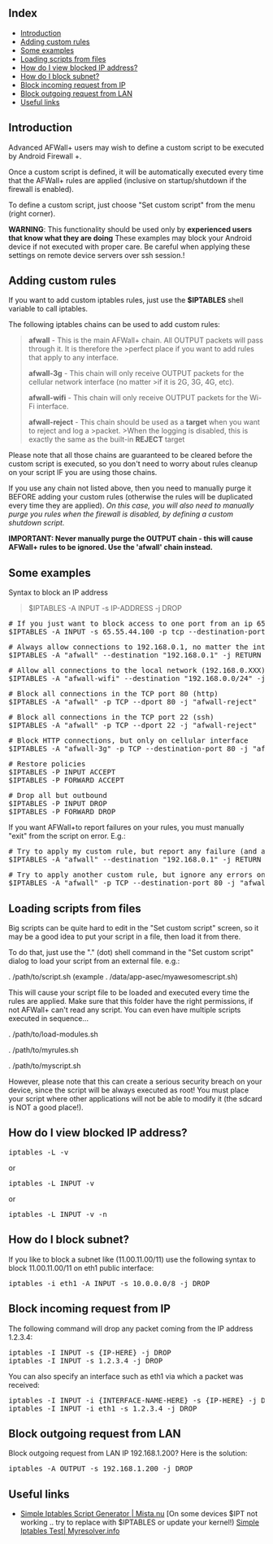 Index
-----

* [Introduction](#Introduction)
* [Adding custom rules](#adding-custom-rules)
* [Some examples](#some-examples)
* [Loading scripts from files](#loading-scripts-from-files)
* [How do I view blocked IP address?](#how-do-I-view-blocked-IP-address?)
* [How do I block subnet?](#how-do-I-block-subnet?)
* [Block incoming request from IP](#block-incoming-request-from-ip)
* [Block outgoing request from LAN](#block-outgoing-request-from-lan)
* [Useful links](#Useful-links)

Introduction
------------

Advanced AFWall+ users may wish to define a custom script to be executed by Android Firewall +.

Once a custom script is defined, it will be automatically executed every time that the AFWall+ rules are applied (inclusive on startup/shutdown if the firewall is enabled).

To define a custom script, just choose "Set custom script" from the menu (right corner).

**WARNING**: This functionality should be used only by **experienced users that know what they are doing** These examples may block your Android device if not executed with proper care. Be careful when applying these settings on remote device servers over ssh session.!

Adding custom rules
----------------------

If you want to add custom iptables rules, just use the **$IPTABLES** shell variable to call iptables.

The following iptables chains can be used to add custom rules:

>**afwall** - This is the main AFWall+ chain. All OUTPUT packets will pass through it. It is therefore the >perfect place if you want to add rules that apply to any interface.
>
>**afwall-3g** - This chain will only receive OUTPUT packets for the cellular network interface (no matter >if it is 2G, 3G, 4G, etc).
>
>**afwall-wifi** - This chain will only receive OUTPUT packets for the Wi-Fi interface.
>
>**afwall-reject** - This chain should be used as a **target** when you want to reject and log a >packet. >When the logging is disabled, this is exactly the same as the built-in **REJECT** target 

Please note that all those chains are guaranteed to be cleared before the custom script is executed, so you don't need to worry about rules cleanup on your script IF you are using those chains.

If you use any chain not listed above, then you need to manually purge it BEFORE adding your custom rules (otherwise the rules will be duplicated every time they are applied). _On this case, you will also need to manually purge you rules when the firewall is disabled, by defining a custom shutdown script._

**IMPORTANT: Never manually purge the OUTPUT chain - this will cause AFWall+ rules to be ignored. Use the 'afwall' chain instead.**

Some examples
-------------

Syntax to block an IP address
> $IPTABLES -A INPUT -s IP-ADDRESS -j DROP

<pre># If you just want to block access to one port from an ip 65.55.44.100 to port 25 then type command:
$IPTABLES -A INPUT -s 65.55.44.100 -p tcp --destination-port 25 -j DROP</pre>

<pre># Always allow connections to 192.168.0.1, no matter the interface
$IPTABLES -A "afwall" --destination "192.168.0.1" -j RETURN</pre>

<pre># Allow all connections to the local network (192.168.0.XXX) on Wi-fi
$IPTABLES -A "afwall-wifi" --destination "192.168.0.0/24" -j RETURN</pre>

<pre># Block all connections in the TCP port 80 (http) 
$IPTABLES -A "afwall" -p TCP --dport 80 -j "afwall-reject"</pre>

<pre># Block all connections in the TCP port 22 (ssh) 
$IPTABLES -A "afwall" -p TCP --dport 22 -j "afwall-reject"</pre>

<pre># Block HTTP connections, but only on cellular interface
$IPTABLES -A "afwall-3g" -p TCP --destination-port 80 -j "afwall-reject"</pre>

<pre># Restore policies
$IPTABLES -P INPUT ACCEPT
$IPTABLES -P FORWARD ACCEPT</pre>

<pre># Drop all but outbound
$IPTABLES -P INPUT DROP
$IPTABLES -P FORWARD DROP</pre>

If you want AFWall+to report failures on your rules, you must manually "exit" from the script on error. E.g.:

<pre># Try to apply my custom rule, but report any failure (and abort)
$IPTABLES -A "afwall" --destination "192.168.0.1" -j RETURN || exit</pre>

<pre># Try to apply another custom rule, but ignore any errors on it
$IPTABLES -A "afwall" -p TCP --destination-port 80 -j "afwall-reject"</pre>

Loading scripts from files
--------------------------

Big scripts can be quite hard to edit in the "Set custom script" screen, so it may be a good idea to put your script in a file, then load it from there.

To do that, just use the "." (dot) shell command in the "Set custom script" dialog to load your script from an external file. e.g.:

. /path/to/script.sh  (example . /data/app-asec/myawesomescript.sh)


This will cause your script file to be loaded and executed every time the rules are applied. Make sure that this folder have the right permissions, if not AFWall+ can't read any script. 
You can even have multiple scripts executed in sequence...


. /path/to/load-modules.sh

. /path/to/myrules.sh

. /path/to/myscript.sh</pre>

However, please note that this can create a serious security breach on your device, since the script will be always executed as root! You must place your script where other applications will not be able to modify it (the sdcard is NOT a good place!).

How do I view blocked IP address?
---------------------------------

<pre>iptables -L -v</pre>

or

<pre>iptables -L INPUT -v</pre>

or 

<pre>iptables -L INPUT -v -n</pre>

How do I block subnet?
---------------------

If you like to block a subnet like (11.00.11.00/11) use the following syntax to block 11.00.11.00/11 on eth1 public interface:
<pre>iptables -i eth1 -A INPUT -s 10.0.0.0/8 -j DROP</pre>

Block incoming request from IP
------------------------------

The following command will drop any packet coming from the IP address 1.2.3.4:
<pre>iptables -I INPUT -s {IP-HERE} -j DROP
iptables -I INPUT -s 1.2.3.4 -j DROP</pre>

You can also specify an interface such as eth1 via which a packet was received:
<pre>iptables -I INPUT -i {INTERFACE-NAME-HERE} -s {IP-HERE} -j DROP
iptables -I INPUT -i eth1 -s 1.2.3.4 -j DROP</pre>

Block outgoing request from LAN
-------------------------------

Block outgoing request from LAN IP 192.168.1.200? Here is the solution:
<pre>iptables -A OUTPUT -s 192.168.1.200 -j DROP</pre>

Useful links
------------

* [Simple Iptables Script Generator | Mista.nu](http://www.mista.nu/iptables/) [On some devices $IPT not working .. try to replace with $IPTABLES or update your kernel!)
[Simple Iptables Test| Myresolver.info](http://myresolver.info )